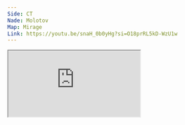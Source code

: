```yaml
---
Side: CT
Nade: Molotov
Map: Mirage
Link: https://youtu.be/snaH_0b0yHg?si=O18prRL5kD-WzU1w
---
```


<iframe allowFullScreen=True class="grenLineUp" src="https://www.youtube.com/embed/snaH_0b0yHg"></iframe>
